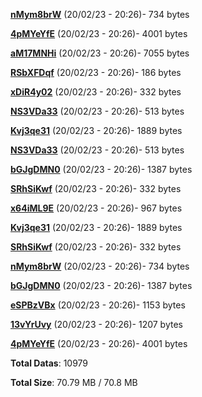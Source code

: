 [**nMym8brW**](/data/nMym8brW.txt) (20/02/23 - 20:26)- 734 bytes

[**4pMYeYfE**](/data/4pMYeYfE.txt) (20/02/23 - 20:26)- 4001 bytes

[**aM17MNHi**](/data/aM17MNHi.txt) (20/02/23 - 20:26)- 7055 bytes

[**RSbXFDqf**](/data/RSbXFDqf.txt) (20/02/23 - 20:26)- 186 bytes

[**xDiR4y02**](/data/xDiR4y02.txt) (20/02/23 - 20:26)- 332 bytes

[**NS3VDa33**](/data/NS3VDa33.txt) (20/02/23 - 20:26)- 513 bytes

[**Kvj3qe31**](/data/Kvj3qe31.txt) (20/02/23 - 20:26)- 1889 bytes

[**NS3VDa33**](/data/NS3VDa33.txt) (20/02/23 - 20:26)- 513 bytes

[**bGJgDMN0**](/data/bGJgDMN0.txt) (20/02/23 - 20:26)- 1387 bytes

[**SRhSiKwf**](/data/SRhSiKwf.txt) (20/02/23 - 20:26)- 332 bytes

[**x64iML9E**](/data/x64iML9E.txt) (20/02/23 - 20:26)- 967 bytes

[**Kvj3qe31**](/data/Kvj3qe31.txt) (20/02/23 - 20:26)- 1889 bytes

[**SRhSiKwf**](/data/SRhSiKwf.txt) (20/02/23 - 20:26)- 332 bytes

[**nMym8brW**](/data/nMym8brW.txt) (20/02/23 - 20:26)- 734 bytes

[**bGJgDMN0**](/data/bGJgDMN0.txt) (20/02/23 - 20:26)- 1387 bytes

[**eSPBzVBx**](/data/eSPBzVBx.txt) (20/02/23 - 20:26)- 1153 bytes

[**13vYrUvy**](/data/13vYrUvy.txt) (20/02/23 - 20:26)- 1207 bytes

[**4pMYeYfE**](/data/4pMYeYfE.txt) (20/02/23 - 20:26)- 4001 bytes

**Total Datas**: 10979

**Total Size**: 70.79 MB / 70.8 MB
